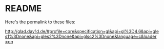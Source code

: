 # README

Here's the permalink to these files:

http://glad.dav1d.de/#profile=core&specification=gl&api=gl%3D4.6&api=gles1%3Dnone&api=gles2%3Dnone&api=glsc2%3Dnone&language=c&loader=on
